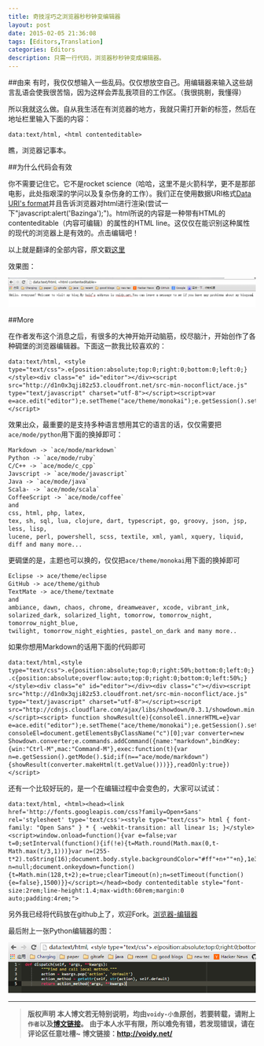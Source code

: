 ```yaml
---
title: 奇技淫巧之浏览器秒秒钟变编辑器
layout: post
date: 2015-02-05 21:36:08
tags: [Editors,Translation]
categories: Editors
description: 只需一行代码，浏览器秒秒钟变成编辑器。
---
```


##由来
有时，我仅仅想输入一些乱码。仅仅想放空自己。用编辑器来输入这些胡言乱语会使我很苦恼，因为这样会弄乱我项目的工作区。（我很挑剔，我懂得）

所以我就这么做。自从我生活在有浏览器的地方，我就只需打开新的标签，然后在地址栏里输入下面的内容：

	data:text/html, <html contenteditable>

瞧，浏览器记事本。

##为什么代码会有效

你不需要记住它。它不是rocket science（哈哈，这里不是火箭科学，更不是那部电影，此处指艰深的学问以及复杂伤身的工作）。我们正在使用数据URI格式[Data URI's format](http://www.nczonline.net/blog/2009/10/27/data-uris-explained/ )并且告诉浏览器对html进行渲染(尝试一下"javascript:alert('Bazinga');")。html所说的内容是一种带有HTML的contenteditable（内容可编辑）的属性的HTML line。这仅仅在能识别这种属性的现代的浏览器上是有效的。点击编辑吧！

以上就是翻译的全部内容，原文戳[这里](https://coderwall.com/p/lhsrcq/one-line-browser-notepad)

效果图：

![](https://raw.githubusercontent.com/Voidly/Img/master/browser_editor.png)

##More

在作者发布这个消息之后，有很多的大神开始开动脑筋，绞尽脑汁，开始创作了各种碉堡的浏览器编辑器。下面这一款我比较喜欢的：

	data:text/html, <style type="text/css">.e{position:absolute;top:0;right:0;bottom:0;left:0;}</style><div class="e" id="editor"></div><script src="http://d1n0x3qji82z53.cloudfront.net/src-min-noconflict/ace.js" type="text/javascript" charset="utf-8"></script><script>var e=ace.edit("editor");e.setTheme("ace/theme/monokai");e.getSession().setMode("ace/mode/java");</script>

效果出众，最重要的是支持多种语言想用其它的语言的话，仅仅需要把`ace/mode/python`用下面的换掉即可：

	Markdown -> `ace/mode/markdown`
	Python -> `ace/mode/ruby`
	C/C++ -> `ace/mode/c_cpp`
	Javscript -> `ace/mode/javascript`
	Java -> `ace/mode/java`
	Scala- -> `ace/mode/scala`
	CoffeeScript -> `ace/mode/coffee`
	and 
	css, html, php, latex, 
	tex, sh, sql, lua, clojure, dart, typescript, go, groovy, json, jsp, less, lisp, 
	lucene, perl, powershell, scss, textile, xml, yaml, xquery, liquid, diff and many more...

更碉堡的是，主题也可以换的，仅仅把`ace/theme/monokai`用下面的换掉即可


	Eclipse -> ace/theme/eclipse
	GitHub -> ace/theme/github
	TextMate -> ace/theme/textmate
	and 
	ambiance, dawn, chaos, chrome, dreamweaver, xcode, vibrant_ink, solarized_dark, solarized_light, tomorrow, tomorrow_night, tomorrow_night_blue, 
	twilight, tomorrow_night_eighties, pastel_on_dark and many more..

如果你想用Markdown的话用下面的代码即可

	data:text/html,<style type="text/css">.e{position:absolute;top:0;right:50%;bottom:0;left:0;} .c{position:absolute;overflow:auto;top:0;right:0;bottom:0;left:50%;}</style><div class="e" id="editor"></div><div class="c"></div><script src="http://d1n0x3qji82z53.cloudfront.net/src-min-noconflict/ace.js" type="text/javascript" charset="utf-8"></script><script src="http://cdnjs.cloudflare.com/ajax/libs/showdown/0.3.1/showdown.min.js"></script><script> function showResult(e){consoleEl.innerHTML=e}var e=ace.edit("editor");e.setTheme("ace/theme/monokai");e.getSession().setMode("ace/mode/markdown");var consoleEl=document.getElementsByClassName("c")[0];var converter=new Showdown.converter;e.commands.addCommand({name:"markdown",bindKey:{win:"Ctrl-M",mac:"Command-M"},exec:function(t){var n=e.getSession().getMode().$id;if(n=="ace/mode/markdown"){showResult(converter.makeHtml(t.getValue()))}},readOnly:true})</script>

还有一个比较好玩的，是一个在编辑过程中会变色的，大家可以试试：

	data:text/html, <html><head><link href='http://fonts.googleapis.com/css?family=Open+Sans' rel='stylesheet' type='text/css'><style type="text/css"> html { font-family: "Open Sans" } * { -webkit-transition: all linear 1s; }</style><script>window.onload=function(){var e=false;var t=0;setInterval(function(){if(!e){t=Math.round(Math.max(0,t-Math.max(t/3,1)))}var n=(255-t*2).toString(16);document.body.style.backgroundColor="#ff"+n+""+n},1e3);var n=null;document.onkeydown=function(){t=Math.min(128,t+2);e=true;clearTimeout(n);n=setTimeout(function(){e=false},1500)}}</script></head><body contenteditable style="font-size:2rem;line-height:1.4;max-width:60rem;margin:0 auto;padding:4rem;">


另外我已经将代码放在github上了，欢迎Fork。[浏览器-编辑器](https://github.com/Voidly/browser-notepad)

最后附上一张Python编辑器的图：

![](https://raw.githubusercontent.com/Voidly/Img/master/python.png)

---
> **版权声明**
> **本人博文若无特别说明，均由`voidy-小鱼`原创，若要转载，请附上`作者`以及[博文链接](http://voidy.net)。**
> **由于本人水平有限，所以难免有错，若发现错误，请在评论区任意吐槽~**
> **博文链接：<http://voidy.net/>**